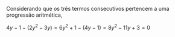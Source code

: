 $\textrm{Considerando que os três termos consecutivos pertencem a uma progressão aritmética,}$

$4y-1-  ({2y} ^ {2} -3y  ) = {6y} ^ {2} +1-  (4y-1  )={8y} ^ {2} -11y+3=0$
